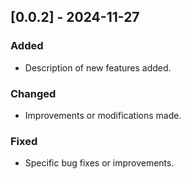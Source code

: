 ## [0.0.2] - 2024-11-27
### Added
- Description of new features added.

### Changed
- Improvements or modifications made.

### Fixed
- Specific bug fixes or improvements.